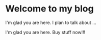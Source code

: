 # Welcome to my blog

I'm glad you are here. I plan to talk about ...

I'm glad you are here. Buy stuff now!!!
